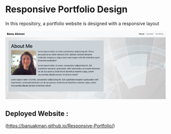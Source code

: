 # Responsive Portfolio Design

In this repository, a portfolio website is designed with a responsive layout


![code refactor demo](./assets/ResponsiveLayout.jpg)


## Deployed Website : 
(https://banuakman.github.io/Responsive-Portfolio/)